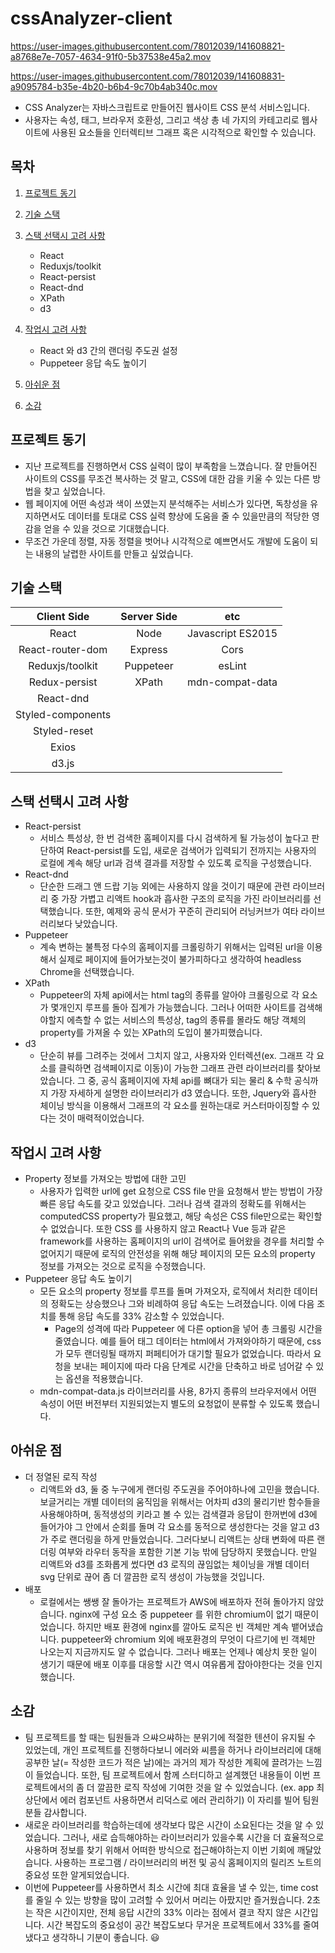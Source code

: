 # cssAnalyzer-client


https://user-images.githubusercontent.com/78012039/141608821-a8768e7e-7057-4634-91f0-5b37538e45a2.mov


https://user-images.githubusercontent.com/78012039/141608831-a9095784-b35e-4b20-b6b4-9c70b4ab340c.mov


- CSS Analyzer는 자바스크립트로 만들어진 웹사이트 CSS 분석 서비스입니다.
- 사용자는 속성, 태그, 브라우저 호환성, 그리고 색상 총 네 가지의 카테고리로 웹사이트에 사용된 요소들을 인터렉티브 그래프 혹은 시각적으로 확인할 수 있습니다.


## 목차
1. [프로젝트 동기](https://github.com/cssAnalyzer/cssAnalyzer-client/edit/dev/README.md#:~:text=%EC%86%8C%EA%B0%90-,%ED%94%84%EB%A1%9C%EC%A0%9D%ED%8A%B8%20%EB%8F%99%EA%B8%B0,-%EC%A7%80%EB%82%9C%20%ED%94%84%EB%A1%9C%EC%A0%9D%ED%8A%B8%EB%A5%BC%20%EC%A7%84%ED%96%89%ED%95%98%EB%A9%B4%EC%84%9C)
2. [기술 스택](https://github.com/cssAnalyzer/cssAnalyzer-client/edit/dev/README.md#:~:text=%EC%82%AC%EC%9D%B4%ED%8A%B8%EB%A5%BC%20%EB%A7%8C%EB%93%A4%EA%B3%A0%20%EC%8B%B6%EC%97%88%EC%8A%B5%EB%8B%88%EB%8B%A4.-,%EA%B8%B0%EC%88%A0%20%EC%8A%A4%ED%83%9D,-Client%20Side)
3. [스택 선택시 고려 사항](https://github.com/cssAnalyzer/cssAnalyzer-client/edit/dev/README.md#:~:text=d3.js-,%EC%8A%A4%ED%83%9D%20%EC%84%A0%ED%83%9D%EC%8B%9C%20%EA%B3%A0%EB%A0%A4%20%EC%82%AC%ED%95%AD,-React-persist)
   - React
   - Reduxjs/toolkit
   - React-persist
   - React-dnd
   - XPath
   - d3

4. [작업시 고려 사항](https://github.com/cssAnalyzer/cssAnalyzer-client/edit/dev/README.md#:~:text=%EC%9E%88%EB%8B%A4%EB%8A%94%20%EA%B2%83%EC%9D%B4%20%EB%A7%A4%EB%A0%A5%EC%A0%81%EC%9D%B4%EC%97%88%EC%8A%B5%EB%8B%88%EB%8B%A4.-,%EC%9E%91%EC%97%85%EC%8B%9C%20%EA%B3%A0%EB%A0%A4%20%EC%82%AC%ED%95%AD,-Property%20%EC%A0%95%EB%B3%B4%EB%A5%BC%20%EA%B0%80%EC%A0%B8%EC%98%A4%EB%8A%94)
   - React 와 d3 간의 랜더링 주도권 설정
   - Puppeteer 응답 속도 높이기

5. [아쉬운 점](https://github.com/cssAnalyzer/cssAnalyzer-client/edit/dev/README.md#:~:text=%EC%88%98%20%EC%9E%88%EB%8F%84%EB%A1%9D%20%ED%96%88%EC%8A%B5%EB%8B%88%EB%8B%A4.-,%EC%95%84%EC%89%AC%EC%9A%B4%20%EC%A0%90,-%EC%86%8C%EA%B0%90)

6. [소감](https://github.com/cssAnalyzer/cssAnalyzer-client/edit/dev/README.md#:~:text=%EC%95%84%EC%89%AC%EC%9A%B4%20%EC%A0%90-,%EC%86%8C%EA%B0%90,-%ED%8C%80%20%ED%94%84%EB%A1%9C%EC%A0%9D%ED%8A%B8%EB%A5%BC%20%ED%95%A0)


## 프로젝트 동기
- 지난 프로젝트를 진행하면서 CSS 실력이 많이 부족함을 느꼈습니다. 잘 만들어진 사이트의 CSS를 무조건 복사하는 것 말고, CSS에 대한 감을 키울 수 있는 다른 방법을 찾고 싶었습니다.
- 웹 페이지에 어떤 속성과 색이 쓰였는지 분석해주는 서비스가 있다면, 독창성을 유지하면서도 데이터를 토대로 CSS 실력 향상에 도움을 줄 수 있을만큼의 적당한 영감을 얻을 수 있을 것으로 기대했습니다.
- 무조건 가운데 정렬, 자동 정렬을 벗어나 시각적으로 예쁘면서도 개발에 도움이 되는 내용의 날렵한 사이트를 만들고 싶었습니다.  


## 기술 스택

|  Client Side      |  Server Side  |     etc           |
| :------------:    | :-----------: | :---------------: |
| React             | Node          | Javascript ES2015 |
| React-router-dom  | Express       | Cors              |
| Reduxjs/toolkit   | Puppeteer     | esLint            |
| Redux-persist     | XPath         | mdn-compat-data   |
| React-dnd         |
| Styled-components |               
| Styled-reset      |
| Exios             |
| d3.js             |  


## 스택 선택시 고려 사항
- React-persist
   - 서비스 특성상, 한 번 검색한 홈페이지를 다시 검색하게 될 가능성이 높다고 판단하여 React-persist를 도입, 새로운 검색어가 입력되기 전까지는 사용자의 로컬에 계속 해당 url과 검색 결과를 저장할 수 있도록 로직을 구성했습니다. 
- React-dnd
   - 단순한 드래그 앤 드랍 기능 외에는 사용하지 않을 것이기 때문에 관련 라이브러리 중 가장 가볍고 리액트 hook과 흡사한 구조의 로직을 가진 라이브러리를 선택했습니다. 또한, 예제와 공식 문서가 꾸준히 관리되어 러닝커브가 여타 라이브러리보다 낮았습니다.
- Puppeteer
  - 계속 변하는 불특정 다수의 홈페이지를 크롤링하기 위해서는 입력된 url을 이용해서 실제로 페이지에 들어가보는것이 불가피하다고 생각하여 headless Chrome을 선택했습니다.
- XPath
  - Puppeteer의 자체 api에서는 html tag의 종류를 알아야 크롤링으로 각 요소가 몇개인지 루프를 돌아 집계가 가능했습니다. 그러나 어떠한 사이트를 검색해야할지 에측할 수 없는 서비스의 특성상, tag의 종류를 몰라도 해당 객체의 property를 가져올 수 있는 XPath의 도입이 불가피했습니다.
- d3
  - 단순히 뷰를 그려주는 것에서 그치지 않고, 사용자와 인터렉션(ex. 그래프 각 요소를 클릭하면 검색페이지로 이동)이 가능한 그래프 관련 라이브러리를 찾아보았습니다. 그 중, 공식 홈페이지에 자체 api를 뼈대가 되는 물리 & 수학 공식까지 가장 자세하게 설명한 라이브러리가 d3 였습니다. 또한, Jquery와 흡사한 체이닝 방식을 이용해서 그래프의 각 요소를 원하는대로 커스터마이징할 수 있다는 것이 매력적이었습니다.

## 작업시 고려 사항
 - Property 정보를 가져오는 방법에 대한 고민
   - 사용자가 입력한 url에 get 요청으로 CSS file 만을 요청해서 받는 방법이 가장 빠른 응답 속도를 갖고 있었습니다. 그러나 검색 결과의 정확도를 위해서는 computedCSS property가 필요했고, 해당 속성은 CSS file만으로는 확인할 수 없었습니다. 또한 CSS 를 사용하지 않고 React나 Vue 등과 같은 framework를 사용하는 홈페이지의 url이 검색어로 들어왔을 경우를 처리할 수 없어지기 때문에 로직의 안전성을 위해 해당 페이지의 모든 요소의 property 정보를 가져오는 것으로 로직을 수정했습니다.
 - Puppeteer 응답 속도 높이기 
   - 모든 요소의 property 정보를 루프를 돌며 가져오자, 로직에서 처리한 데이터의 정확도는 상승했으나 그와 비례하여 응답 속도는 느려졌습니다. 이에 다음 조치를 통해 응답 속도를 33% 감소할 수 있었습니다.
      - Page의 성격에 따라 Puppeteer 에 다른 option을 넣어 총 크롤링 시간을 줄였습니다. 예를 들어 태그 데이터는 html에서 가져와야하기 때문에, css가 모두 랜더링될 때까지 퍼페티어가 대기할 필요가 없었습니다. 따라서 요청을 보내는 페이지에 따라 다음 단계로 시간을 단축하고 바로 넘어갈 수 있는 옵션을 적용했습니다.
   - mdn-compat-data.js 라이브러리를 사용, 8가지 종류의 브라우저에서 어떤 속성이 어떤 버전부터 지원되었는지 별도의 요청없이 분류할 수 있도록 했습니다.
 
## 아쉬운 점
  - 더 정열된 로직 작성
    - 리액트와 d3, 둘 중 누구에게 랜더링 주도권을 주어야하나에 고민을 했습니다. 보글거리는 개별 데이터의 움직임을 위해서는 어차피 d3의 물리기반 함수들을 사용해야하며, 동적생성의 키라고 볼 수 있는 검색결과 응답이 한꺼번에 d3에 들어가야 그 안에서 순회를 돌며 각 요소를 동적으로 생성한다는 것을 알고 d3가 주로 랜더링을 하게 만들었습니다. 그러다보니 리액트는 상태 변화에 따른 랜더링 여부와 라우터 동작을 포함한 기본 기능 밖에 담당하지 못했습니다. 만일 리액트와 d3를 조화롭게 썼다면 d3 로직의 끊임없는 체이닝을 개별 데이터 svg 단위로 끊어 좀 더 깔끔한 로직 생성이 가능했을 것입니다.
  - 배포
    - 로컬에서는 쌩쌩 잘 돌아가는 프로젝트가 AWS에 배포하자 전혀 돌아가지 않았습니다. nginx에 구성 요소 중 puppeteer 를 위한 chromium이 없기 때문이었습니다. 하지만 배포 환경에 nginx를 깔아도 로직은 빈 객체만 계속 뱉어냈습니다. puppeteer와 chromium 외에 배포환경의 무엇이 다르기에 빈 객체만 나오는지 지금까지도 알 수 없습니다. 그러나 배포는 언제나 예상치 못한 일이 생기기 때문에 배포 이후를 대응할 시간 역시 여유롭게 잡아야한다는 것을 인지했습니다.

## 소감
- 팀 프로젝트를 할 때는 팀원들과 으쌰으쌰하는 분위기에 적절한 텐션이 유지될 수 있었는데, 개인 프로젝트를 진행하다보니 에러와 씨름을 하거나 라이브러리에 대해 공부한 날(= 작성한 코드가 적은 날)에는 과거의 제가 작성한 계획에 끌려가는 느낌이 들었습니다. 또한, 팀 프로젝트에서 함께 스터디하고 설계했던 내용들이 이번 프로젝트에서의 좀 더 깔끔한 로직 작성에 기여한 것을 알 수 있었습니다. (ex. app 최상단에서 에러 컴포넌트 사용하면서 리덕스로 에러 관리하기) 이 자리를 빌어 팀원분들 감사합니다.
- 새로운 라이브러리를 학습하는데에 생각보다 많은 시간이 소요된다는 것을 알 수 있었습니다. 그러나, 새로 습득해야하는 라이브러리가 있을수록 시간을 더 효율적으로 사용하며 정보를 찾기 위해서 어떠한 방식으로 접근해야하는지 이번 기회에 깨달았습니다. 사용하는 프로그램 / 라이브러리의 버전 및 공식 홈페이지의 릴리즈 노트의 중요성 또한 알게되었습니다.
- 이번에 Puppeteer를 사용하면서 최소 시간에 최대 효율을 낼 수 있는, time cost를 줄일 수 있는 방향을 많이 고려할 수 있어서 머리는 아팠지만 즐거웠습니다. 2초는 작은 시간이지만, 전체 응답 시간의 33% 이라는 점에서 결코 작지 않은 시간입니다. 시간 복잡도의 중요성이 공간 복잡도보다 무거운 프로젝트에서 33%를 줄여냈다고 생각하니 기분이 좋습니다. 😃
